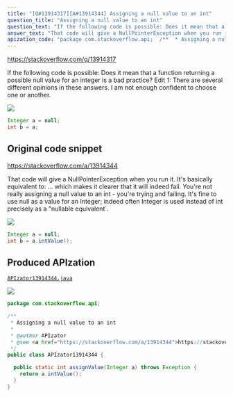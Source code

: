 ```yaml
---
title: "[Q#13914317][A#13914344] Assigning a null value to an int"
question_title: "Assigning a null value to an int"
question_text: "If the following code is possible: Does it mean that a function returning a possible null value for an integer is a bad practice? Edit 1: There are several different opinions in these answers. I am not enough confident to choose one or another."
answer_text: "That code will give a NullPointerException when you run it. It's basically equivalent to: ... which makes it clearer that it will indeed fail. You're not really assigning a null value to an int - you're trying and failing. It's fine to use null as a value for an Integer; indeed often Integer is used instead of int precisely as a \"nullable equivalent`."
apization_code: "package com.stackoverflow.api;  /**  * Assigning a null value to an int  *  * @author APIzator  * @see <a href=\"https://stackoverflow.com/a/13914344\">https://stackoverflow.com/a/13914344</a>  */ public class APIzator13914344 {    public static int assignValue(Integer a) throws Exception {     return a.intValue();   } }"
---
```


https://stackoverflow.com/q/13914317

If the following code is possible:
Does it mean that a function returning a possible null value for an integer is a bad practice?
Edit 1:
There are several different opinions in these answers. I am not enough confident to choose one or another.


<div class="code-logo"><img src="/stackoverflow.png" /></div>

```java
Integer a = null;
int b = a;
```


## Original code snippet

https://stackoverflow.com/a/13914344

That code will give a NullPointerException when you run it. It&#x27;s basically equivalent to:
... which makes it clearer that it will indeed fail.
You&#x27;re not really assigning a null value to an int - you&#x27;re trying and failing.
It&#x27;s fine to use null as a value for an Integer; indeed often Integer is used instead of int precisely as a &quot;nullable equivalent`.

<div class="code-logo"><img src="/stackoverflow.png" /></div>

```java
Integer a = null;
int b = a.intValue();
```

## Produced APIzation

[`APIzator13914344.java`](https://github.com/pasqualesalza/apization-temp-data/raw/master/search/APIzator13914344.java)

<div class="code-logo"><img src="/apizator.png" /></div>

```java
package com.stackoverflow.api;

/**
 * Assigning a null value to an int
 *
 * @author APIzator
 * @see <a href="https://stackoverflow.com/a/13914344">https://stackoverflow.com/a/13914344</a>
 */
public class APIzator13914344 {

  public static int assignValue(Integer a) throws Exception {
    return a.intValue();
  }
}

```
